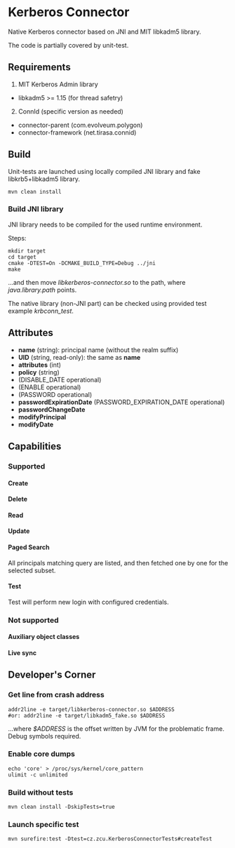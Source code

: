 # Kerberos Connector

Native Kerberos connector based on JNI and MIT libkadm5 library.

The code is partially covered by unit-test.

## Requirements

1. MIT Kerberos Admin library

 * libkadm5 >= 1.15 (for thread safetry)

2. ConnId (specific version as needed)

 * connector-parent (com.evolveum.polygon)
 * connector-framework (net.tirasa.connid)

## Build

Unit-tests are launched using locally compiled JNI library and fake libkrb5+libkadm5 library.

    mvn clean install

### Build JNI library

JNI library needs to be compiled for the used runtime environment.

Steps:

    mkdir target
    cd target
    cmake -DTEST=On -DCMAKE_BUILD_TYPE=Debug ../jni
	make

...and then move *libkerberos-connector.so* to the path, where *java.library.path* points.

The native library (non-JNI part) can be checked using provided test example *krbconn\_test*.

## Attributes

* **name** (string): principal name (without the realm suffix)
* **UID** (string, read-only): the same as **name**
* **attributes** (int)
* **policy** (string)
* (DISABLE\_DATE operational)
* (ENABLE operational)
* (PASSWORD operational)
* **passwordExpirationDate** (PASSWORD\_EXPIRATION\_DATE operational)
* **passwordChangeDate**
* **modifyPrincipal**
* **modifyDate**

## Capabilities

### Supported

#### Create

#### Delete

#### Read

#### Update

#### Paged Search

All principals matching query are listed, and then fetched one by one for the selected subset.

#### Test

Test will perform new login with configured credentials.

### Not supported

#### Auxiliary object classes

#### Live sync

## Developer's Corner

### Get line from crash address

    addr2line -e target/libkerberos-connector.so $ADDRESS
    #or: addr2line -e target/libkadm5_fake.so $ADDRESS

...where *$ADDRESS* is the offset written by JVM for the problematic frame. Debug symbols required.

### Enable core dumps

    echo 'core' > /proc/sys/kernel/core_pattern
	ulimit -c unlimited

### Build without tests

    mvn clean install -DskipTests=true

### Launch specific test

    mvn surefire:test -Dtest=cz.zcu.KerberosConnectorTests#createTest

